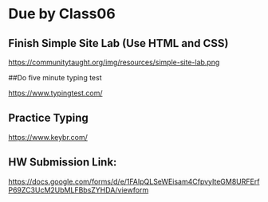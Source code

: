 # Due by Class06

## Finish Simple Site Lab (Use HTML and CSS)

https://communitytaught.org/img/resources/simple-site-lab.png

##Do five minute typing test

https://www.typingtest.com/

## Practice Typing

https://www.keybr.com/

##  HW Submission Link:

https://docs.google.com/forms/d/e/1FAIpQLSeWEisam4CfpvyIteGM8URFErfP69ZC3UcM2UbMLFBbsZYHDA/viewform
